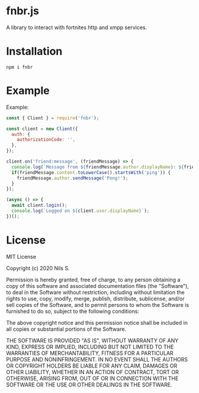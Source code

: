 # fnbr.js
A library to interact with fortnites http and xmpp services.

# Installation
```
npm i fnbr
```

# Example
Example: 
```javascript
const { Client } = require('fnbr');

const client = new Client({
  auth: {
    authorizationCode: '',
  },
});

client.on('friend:message', (friendMessage) => {
  console.log(`Message from ${friendMessage.author.displayName}: ${friendMessage.content}`);
  if(friendMessage.content.toLowerCase().startsWith('ping')) {
    friendMessage.author.sendMessage('Pong!');
  }
});

(async () => {
  await client.login();
  console.log(`Logged on ${client.user.displayName}`);
})();
```

# License
MIT License

Copyright (c) 2020 Nils S.

Permission is hereby granted, free of charge, to any person obtaining a copy
of this software and associated documentation files (the "Software"), to deal
in the Software without restriction, including without limitation the rights
to use, copy, modify, merge, publish, distribute, sublicense, and/or sell
copies of the Software, and to permit persons to whom the Software is
furnished to do so, subject to the following conditions:

The above copyright notice and this permission notice shall be included in all
copies or substantial portions of the Software.

THE SOFTWARE IS PROVIDED "AS IS", WITHOUT WARRANTY OF ANY KIND, EXPRESS OR
IMPLIED, INCLUDING BUT NOT LIMITED TO THE WARRANTIES OF MERCHANTABILITY,
FITNESS FOR A PARTICULAR PURPOSE AND NONINFRINGEMENT. IN NO EVENT SHALL THE
AUTHORS OR COPYRIGHT HOLDERS BE LIABLE FOR ANY CLAIM, DAMAGES OR OTHER
LIABILITY, WHETHER IN AN ACTION OF CONTRACT, TORT OR OTHERWISE, ARISING FROM,
OUT OF OR IN CONNECTION WITH THE SOFTWARE OR THE USE OR OTHER DEALINGS IN THE
SOFTWARE.
